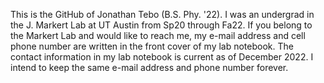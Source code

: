 This is the GitHub of Jonathan Tebo (B.S. Phy. '22). I was an undergrad in the J. Markert Lab at UT Austin from Sp20 through Fa22.
If you belong to the Markert Lab and would like to reach me, my e-mail address and cell phone number are written in the front cover of my lab notebook.
The contact information in my lab notebook is current as of December 2022. I intend to keep the same e-mail address and phone number forever.
